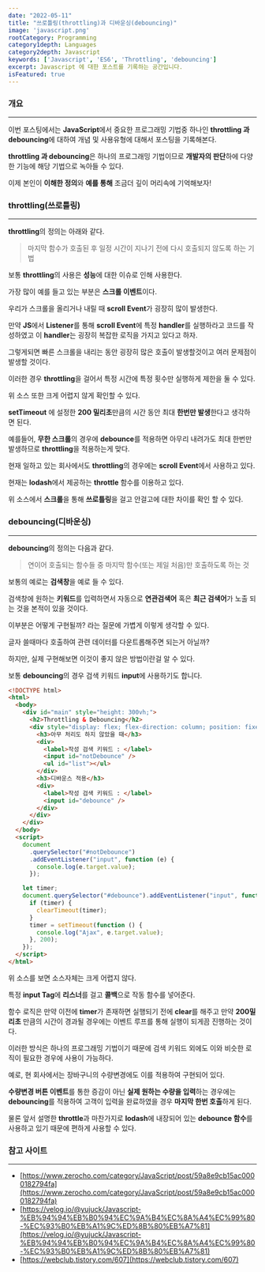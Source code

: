 ```yaml
---
date: "2022-05-11"
title: "쓰로틀링(throttling)과 디바운싱(debouncing)"
image: 'javascript.png'
rootCategory: Programming
category1depth: Languages
category2depth: Javascript
keywords: ['Javascript', 'ES6', 'Throttling', 'debouncing']
excerpt: Javascript 에 대한 포스트를 기록하는 공간입니다.
isFeatured: true
---
```


### 개요

---

이번 포스팅에서는 **JavaScript**에서 중요한 프로그래밍 기법중 하나인 **throttling 과 debouncing**에 대하여 개념 및 사용유형에 대해서 포스팅을 기록해본다.

**throttling 과 debouncing**은 하나의 프로그래밍 기법이므로 **개발자의 판단**하에 다양한 기능에 해당 기법으로 녹아들 수 있다.

이제 본인이 **이해한 정의**와 **예를 통해** 조금더 깊이 머리속에 기억해보자!

### throttling(쓰로틀링)

---

**throttling**의 정의는 아래와 같다.


>마지막 함수가 호출된 후 일정 시간이 지나기 전에 다시 호출되지 않도록 하는 기법


보통 **throttling**의 사용은 **성능**에 대한 이슈로 인해 사용한다.

가장 많이 예를 들고 있는 부분은 **스크롤 이벤트**이다.

우리가 스크롤을 올리거나 내릴 때 **scroll Event**가 굉장히 많이 발생한다.

만약 **JS**에서 **Listener**를 통해 **scroll Event**에 특정 **handler**를 실행하라고 코드를 작성하였고 이 **handler**는 굉장히 복잡한 로직을 가지고 있다고 하자.

그렇게되면 빠른 스크롤을 내리는 동안 굉장히 많은 호출이 발생할것이고 여러 문제점이 발생할 것이다.

이러한 경우 **throttling**을 걸어서 특정 시간에 특정 횟수만 실행하게 제한을 둘 수 있다.

위 소스 또한 크게 어렵지 않게 확인할 수 있다.

**setTimeout** 에 설정한 **200 밀리초**만큼의 시간 동안 최대 **한번만 발생**한다고 생각하면 된다.

예를들어, **무한 스크롤**의 경우에 **debounce**를 적용하면 아무리 내려가도 최대 한번만 발생하므로 **throttling**을 적용하는게 맞다.

현재 일하고 있는 회사에서도 **throttling**의 경우에는 **scroll Event**에서 사용하고 있다.

현재는 **lodash**에서 제공하는 **throttle** 함수를 이용하고 있다.

위 소스에서 **스크롤**을 통해 **쓰로틀링**을 걸고 안걸고에 대한 차이를 확인 할 수 있다.

### debouncing(디바운싱)

---

**debouncing**의 정의는 다음과 같다.


>연이어 호출되는 함수들 중 마지막 함수(또는 제일 처음)만 호출하도록 하는 것


보통의 예로는 **검색창**을 예로 들 수 있다.

검색창에 원하는 **키워드**를 입력하면서 자동으로 **연관검색어** 혹은 **최근 검색어**가 노출 되는 것을 본적이 있을 것이다.

이부분은 어떻게 구현될까? 라는 질문에 가볍게 이렇게 생각할 수 있다.

글자 쓸때마다 호출하여 관련 데이터를 다운트롭해주면 되는거 아닐까?

하지만, 실제 구현해보면 이것이 좋지 않은 방법이란걸 알 수 있다.

보통 **debouncing**의 경우 검색 키워드 **input**에 사용하기도 합니다.

```html
<!DOCTYPE html>
<html>
  <body>
    <div id="main" style="height: 300vh;">
      <h2>Throttling & Debouncing</h2>
      <div style="display: flex; flex-direction: column; position: fixed;">
        <h3>아무 처리도 하지 않았을 때</h3>
        <div>
          <label>작성 검색 키워드 : </label>
          <input id="notDebounce" />
          <ul id="list"></ul>
        </div>
        <h3>디바운스 적용</h3>
        <div>
          <label>작성 검색 키워드 : </label>
          <input id="debounce" />
        </div>
      </div>
    </div>
  </body>
  <script>
    document
      .querySelector("#notDebounce")
      .addEventListener("input", function (e) {
        console.log(e.target.value);
      });

    let timer;
    document.querySelector("#debounce").addEventListener("input", function (e) {
      if (timer) {
        clearTimeout(timer);
      }
      timer = setTimeout(function () {
        console.log("Ajax", e.target.value);
      }, 200);
    });
  </script>
</html>
```

위 소스를 보면 소스자체는 크게 어렵지 않다.

특정 **input Tag**에 **리스너**를 걸고 **콜백**으로 작동 함수를 넣어준다.

함수 로직은 만약 이전에 **timer**가 존재하면 실행되기 전에 **clear**를 해주고 만약 **200밀리초** 만큼의 시간이 경과될 경우에는 이벤트 루프를 통해 실행이 되게끔 진행하는 것이다.

이러한 방식은 하나의 프로그래밍 기법이기 때문에 검색 키워드 외에도 이와 비슷한 로직이 필요한 경우에 사용이 가능하다.

예로, 현 회사에서는 장바구니의 수량변경에도 이를 적용하여 구현되어 있다.

**수량변경 버튼 이벤트**를 통한 증감이 아닌 **실제 원하는 수량을 입력**하는 경우에는 **debouncing**를 적용하여 고객이 입력을 완료하였을 경우 **마지막 한번 호출**하게 된다.

물론 앞서 설명한 **throttle**과 마찬가지로 **lodash**에 내장되어 있는 **debounce 함수**를 사용하고 있기 때문에 편하게 사용할 수 있다.

### 참고 사이트

---

- [https://www.zerocho.com/category/JavaScript/post/59a8e9cb15ac0000182794fa](https://www.zerocho.com/category/JavaScript/post/59a8e9cb15ac0000182794fa)
- [https://velog.io/@yujuck/Javascript-%EB%94%94%EB%B0%94%EC%9A%B4%EC%8A%A4%EC%99%80-%EC%93%B0%EB%A1%9C%ED%8B%80%EB%A7%81](https://velog.io/@yujuck/Javascript-%EB%94%94%EB%B0%94%EC%9A%B4%EC%8A%A4%EC%99%80-%EC%93%B0%EB%A1%9C%ED%8B%80%EB%A7%81)
- [https://webclub.tistory.com/607](https://webclub.tistory.com/607)

